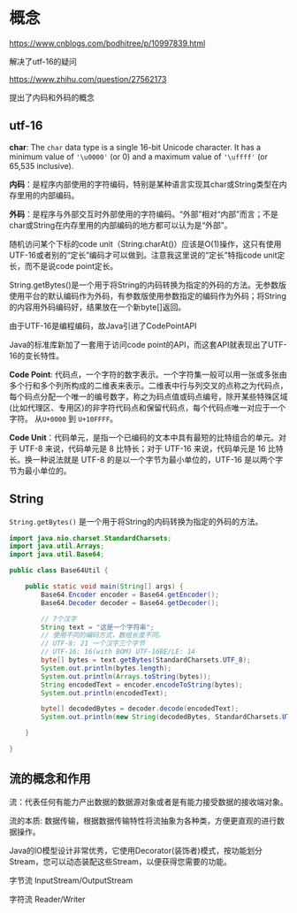 # 概念

https://www.cnblogs.com/bodhitree/p/10997839.html

解决了utf-16的疑问

https://www.zhihu.com/question/27562173

提出了内码和外码的概念



## utf-16

**char**: The `char` data type is a single 16-bit Unicode character. It has a minimum value of `'\u0000'` (or 0) and a maximum value of `'\uffff'` (or 65,535 inclusive).

**内码**：是程序内部使用的字符编码，特别是某种语言实现其char或String类型在内存里用的内部编码。

**外码**：是程序与外部交互时外部使用的字符编码。“外部”相对“内部”而言；不是char或String在内存里用的内部编码的地方都可以认为是“外部”。

随机访问某个下标的code unit（String.charAt()）应该是O(1)操作，这只有使用UTF-16或者别的“定长”编码才可以做到。注意我这里说的“定长”特指code unit定长，而不是说code point定长。

String.getBytes()是一个用于将String的内码转换为指定的外码的方法。无参数版使用平台的默认编码作为外码，有参数版使用参数指定的编码作为外码；将String的内容用外码编码好，结果放在一个新byte[]返回。

由于UTF-16是编程编码，故Java引进了CodePointAPI



Java的标准库新加了一套用于访问code point的API，而这套API就表现出了UTF-16的变长特性。



**Code Point**: 代码点，一个字符的数字表示。一个字符集一般可以用一张或多张由多个行和多个列所构成的二维表来表示。二维表中行与列交叉的点称之为代码点，每个码点分配一个唯一的编号数字，称之为码点值或码点编号，除开某些特殊区域(比如代理区、专用区)的非字符代码点和保留代码点，每个代码点唯一对应于一个字符。 从`U+0000` 到 `U+10FFFF`。

**Code Unit**：代码单元，是指一个已编码的文本中具有最短的比特组合的单元。对于 UTF-8 来说，代码单元是 8 比特长；对于 UTF-16 来说，代码单元是 16 比特长。换一种说法就是 UTF-8 的是以一个字节为最小单位的，UTF-16 是以两个字节为最小单位的。



## String

`String.getBytes()` 是一个用于将String的内码转换为指定的外码的方法。

```java
import java.nio.charset.StandardCharsets;
import java.util.Arrays;
import java.util.Base64;

public class Base64Util {

    public static void main(String[] args) {
        Base64.Encoder encoder = Base64.getEncoder();
        Base64.Decoder decoder = Base64.getDecoder();

        // 7个汉字
        String text = "这是一个字符串";
        // 使用不同的编码方式，数组长度不同。
        // UTF-8: 21 一个汉字三个字节
        // UTF-16: 16(with BOM) UTF-16BE/LE: 14
        byte[] bytes = text.getBytes(StandardCharsets.UTF_8);
        System.out.println(bytes.length);
        System.out.println(Arrays.toString(bytes));
        String encodedText = encoder.encodeToString(bytes);
        System.out.println(encodedText);

        byte[] decodedBytes = decoder.decode(encodedText);
        System.out.println(new String(decodedBytes, StandardCharsets.UTF_8));

    }

}
```



## 流的概念和作用

流：代表任何有能力产出数据的数据源对象或者是有能力接受数据的接收端对象。

流的本质: 数据传输，根据数据传输特性将流抽象为各种类，方便更直观的进行数据操作。

Java的IO模型设计非常优秀，它使用Decorator(装饰者)模式，按功能划分Stream，您可以动态装配这些Stream，以便获得您需要的功能。



字节流  InputStream/OutputStream

字符流  Reader/Writer